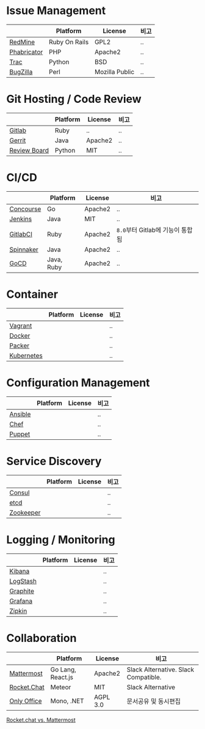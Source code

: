 # Issue Management
|                                                           | Platform      | License        | 비고 |
|---                                                        |---            |---             |---  |
| [RedMine](/devops-tools/issue-management#redmine)         | Ruby On Rails | GPL2           | .. |
| [Phabricator](/devops-tools/issue-management#phabricator) | PHP           | Apache2        | .. |
| [Trac](/devops-tools/issue-management#trac)               | Python        | BSD            | .. |
| [BugZilla](/devops-tools/issue-management#bugzilla)       | Perl          | Mozilla Public | .. |


# Git Hosting / Code Review

|                                                           | Platform      | License        | 비고 |
|---                                                        |---            |---             |---  |
| [Gitlab](/devops-tools/git-hosting#gitlab)                | Ruby          | ..             | .. |
| [Gerrit](/devops-tools/git-hosting#gerrit)                | Java          | Apache2        | .. |
| [Review Board](/devops-tools/git-hosting#reviewboard)     | Python        | MIT            | .. |

# CI/CD

|             | Platform      | License        | 비고 |
|---          |---            |---             |---  |
| [Concourse](/devops-tools/ci-cd#concourse)   | Go            | Apache2        | .. |
| [Jenkins](/devops-tools/ci-cd#jenkins)       | Java          | MIT            | .. |
| [GitlabCI](/devops-tools/ci-cd#gitlabci)     | Ruby          | Apache2        | `8.0`부터 Gitlab에 기능이 통합됨 |
| [Spinnaker](/devops-tools/ci-cd#spinnaker)   | Java          | Apache2        | .. |
| [GoCD](/devops-tools/ci-cd#gocd)             | Java, Ruby    | Apache2        | .. |


# Container
|                                                   | Platform      | License        | 비고 |
|---                                                |---            |---             |---  |
| [Vagrant](/devops-tools/container#vagrant)        |               |                | .. |
| [Docker](/devops-tools/container#docker)          |               |                | .. |
| [Packer](/devops-tools/container#packer)          |               |                | .. |
| [Kubernetes](/devops-tools/container#kubernetes)  |               |                | .. |


# Configuration Management
|                                                             | Platform      | License        | 비고 |
|---                                                          |---            |---             |---  |
| [Ansible](/devops-tools/configuration-management#ansible)   |               |                | .. |
| [Chef](/devops-tools/configuration-management#chef)         |               |                | .. |
| [Puppet](/devops-tools/configuration-management#puppet)     |               |                | .. |


# Service Discovery

|                                                         | Platform      | License        | 비고 |
|---                                                      |---            |---             |---  |
| [Consul](/devops-tools/service-discovery#consul)        |               |                | .. |
| [etcd](/devops-tools/service-discovery#etcd)            |               |                | .. |
| [Zookeeper](/devops-tools/service-discovery#zookeeper)  |               |                | .. |


# Logging / Monitoring
|                                             | Platform      | License        | 비고 |
|---                                          |---            |---             |---  |
| [Kibana](/devops-tools/monitor#kibana)      |               |                | .. |
| [LogStash](/devops-tools/monitor#logstash)  |               |                | .. |
| [Graphite](/devops-tools/monitor#Graphite)  |               |                | .. |
| [Grafana](/devops-tools/monitor#grafana)    |               |                | .. |
| [Zipkin](/devops-tools/monitor#zipkin)      |               |                | .. |

# Collaboration
|                                                         | Platform          | License        | 비고 |
|---                                                      |---                |---             |---  |
| [Mattermost](/devops-tools/collaboration#mattermost)    | Go Lang, React.js | Apache2        | Slack Alternative. Slack Compatible.|
| [Rocket.Chat](/devops-tools/collaboration#rocket.chat)  | Meteor            | MIT            | Slack Alternative |
| [Only Office](/devops-tools/collaboration#onlyoffice)   | Mono, .NET        | AGPL 3.0       | 문서공유 및 동시편집  |

[Rocket.chat vs. Mattermost](https://stackshare.io/stackups/lets-chat-vs-rocketchat-vs-mattermost)
